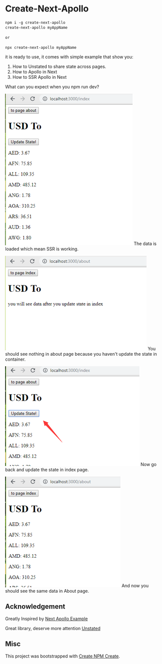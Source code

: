 # Create-Next-Apollo

```
npm i -g create-next-apollo
create-next-apollo myAppName

or

npx create-next-apollo myAppName
```

it is ready to use, it comes with simple example that show you:

1. How to Unstated to share state across pages.
2. How to Apollo in Next
3. How to SSR Apollo in Next

What can you expect when you npm run dev?

![](./img/1.png)
The data is loaded which mean SSR is working.

![](./img/2.png)
You should see nothing in about page because you haven't update the state in container.

![](./img/3.png)
Now go back and update the state in index page.

![](./img/4.png)
And now you should see the same data in About page.

## Acknowledgement

Greatly Inspired by [Next Apollo Example](https://github.com/zeit/next.js/tree/canary/examples/with-apollo)

Great library, deserve more attention [Unstated](https://github.com/jamiebuilds/unstated)

## Misc

This project was bootstrapped with [Create NPM Create](https://github.com/tylim88/create-npm-create).
